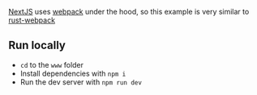 [NextJS](https://nextjs.org/) uses [webpack](https://webpack.js.org/) under the hood, so this example is very similar to [rust-webpack](../rust-webpack/README.md)

## Run locally

- `cd` to the `www` folder
- Install dependencies with `npm i`
- Run the dev server with `npm run dev`